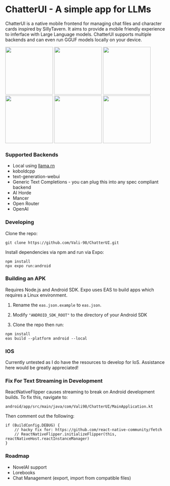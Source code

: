 # ChatterUI - A simple app for LLMs

ChatterUI is a native mobile frontend for managing chat files and character cards inspired by SillyTavern.
It aims to provide a mobile friendly experience to inferface with Large Language models.
ChatterUI supports multiple backends and can even run GGUF models locally on your device.

<div>
<img src ="https://github.com/Vali-98/ChatterUI/blob/master/assets/screenshots/recents.png" width="150" > 
<img src ="https://github.com/Vali-98/ChatterUI/blob/master/assets/screenshots/mainchat.png" width="150" > 
<img src ="https://github.com/Vali-98/ChatterUI/blob/master/assets/screenshots/charsmenu.png" width="150" > 
<br/>
<img src ="https://github.com/Vali-98/ChatterUI/blob/master/assets/screenshots/sampler.png" width="150" > 
<img src ="https://github.com/Vali-98/ChatterUI/blob/master/assets/screenshots/instruct.png" width="150" > 
<img src ="https://github.com/Vali-98/ChatterUI/blob/master/assets/screenshots/optionsmenu.png" width="150" > 
</div>

### Supported Backends

-   Local using [llama.rn](https://github.com/mybigday/llama.rn)
-   koboldcpp
-   text-generation-webui
-   Generic Text Completions - you can plug this into any spec compliant backend
-   AI Horde
-   Mancer
-   Open Router
-   OpenAI

### Developing

Clone the repo:

```
git clone https://github.com/Vali-98/ChatterUI.git
```

Install dependencies via npm and run via Expo:

```
npm install
npx expo run:android
```

### Building an APK

Requires Node.js and Android SDK. Expo uses EAS to build apps which requires a Linux environment.

1. Rename the `eas.json.example` to `eas.json`.
2. Modify `"ANDROID_SDK_ROOT"` to the directory of your Android SDK

3. Clone the repo then run:

```
npm install
eas build --platform android --local
```

### IOS

Currently untested as I do have the resources to develop for IoS. Assistance here would be greatly appreciated!

### Fix For Text Streaming in Development

ReactNativeFlipper causes streaming to break on Android development builds. To fix this, navigate to:

`android/app/src/main/java/com/Vali98/ChatterUI/MainApplication.kt`

Then comment out the following:

```
if (BuildConfig.DEBUG) {
    // hacky fix for: https://github.com/react-native-community/fetch
    // ReactNativeFlipper.initializeFlipper(this, reactNativeHost.reactInstanceManager)
}
```

### Roadmap

-   NovelAI support
-   Lorebooks
-   Chat Management (export, import from compatible files)

